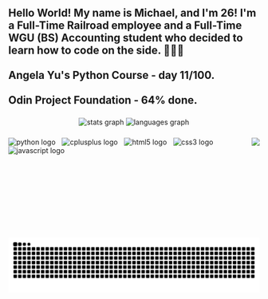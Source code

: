 <h2 align="left">Hello World! My name is Michael, and I'm 26! I'm a Full-Time Railroad employee and a Full-Time WGU (BS) Accounting student who decided to learn how to code on the side. 🧑‍💻😊<br><br>Angela Yu's Python Course - day 11/100.<br><br>Odin Project Foundation - 64% done.</h2>

###

<div align="center">
  <img src="https://github-readme-stats.vercel.app/api?username=MiLkEE44&hide_title=false&hide_rank=false&show_icons=true&include_all_commits=true&count_private=true&disable_animations=false&theme=dracula&locale=en&hide_border=false" height="150" alt="stats graph"  />
  <img src="https://github-readme-stats.vercel.app/api/top-langs?username=MiLkEE44&locale=en&hide_title=false&layout=compact&card_width=320&langs_count=5&theme=dracula&hide_border=false" height="150" alt="languages graph"  />
</div>

###

<img align="right" height="200" src="https://media1.tenor.com/m/lcZnFyKRX5gAAAAd/luffy-anime.gif"  />

###

<div align="left">
  <img src="https://cdn.jsdelivr.net/gh/devicons/devicon/icons/python/python-original.svg" height="30" alt="python logo"  />
  <img width="5" />
  <img src="https://cdn.jsdelivr.net/gh/devicons/devicon/icons/cplusplus/cplusplus-original.svg" height="30" alt="cplusplus logo"  />
  <img width="5" />
  <img src="https://cdn.jsdelivr.net/gh/devicons/devicon/icons/html5/html5-original.svg" height="30" alt="html5 logo"  />
  <img width="5" />
  <img src="https://cdn.jsdelivr.net/gh/devicons/devicon/icons/css3/css3-original.svg" height="30" alt="css3 logo"  />
  <img width="5" />
  <img src="https://cdn.jsdelivr.net/gh/devicons/devicon/icons/javascript/javascript-original.svg" height="80" alt="javascript logo"  />
</div>

###

<picture>
  <source media="(prefers-color-scheme: dark)" srcset="https://raw.githubusercontent.com/MiLkEE44/MiLkEE44/output/github-snake-dark.svg" />
  <source media="(prefers-color-scheme: light)" srcset="https://raw.githubusercontent.com/MiLkEE44/MiLkEE44/output/github-snake.svg" />
  <img alt="github-snake" src="https://raw.githubusercontent.com/MiLkEE44/MiLkEE44/output/github-snake.svg" />
</picture>

###
